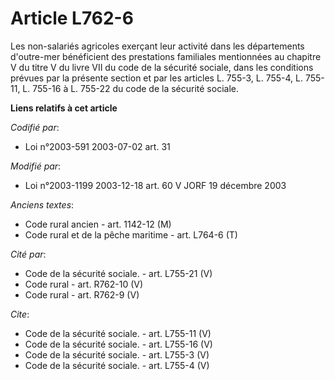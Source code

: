 # Article L762-6

Les non-salariés agricoles exerçant leur activité dans les départements d'outre-mer bénéficient des prestations familiales
mentionnées au chapitre V du titre V du livre VII du code de la sécurité sociale, dans les conditions prévues par la présente
section et par les articles L. 755-3, L. 755-4, L. 755-11, L. 755-16 à L. 755-22 du code de la sécurité sociale.

**Liens relatifs à cet article**

_Codifié par_:

  - Loi n°2003-591 2003-07-02 art. 31

_Modifié par_:

  - Loi n°2003-1199 2003-12-18 art. 60 V JORF 19 décembre 2003

_Anciens textes_:

  - Code rural ancien - art. 1142-12 (M)
  - Code rural et de la pêche maritime - art. L764-6 (T)

_Cité par_:

  - Code de la sécurité sociale. - art. L755-21 (V)
  - Code rural - art. R762-10 (V)
  - Code rural - art. R762-9 (V)

_Cite_:

  - Code de la sécurité sociale. - art. L755-11 (V)
  - Code de la sécurité sociale. - art. L755-16 (V)
  - Code de la sécurité sociale. - art. L755-3 (V)
  - Code de la sécurité sociale. - art. L755-4 (V)
